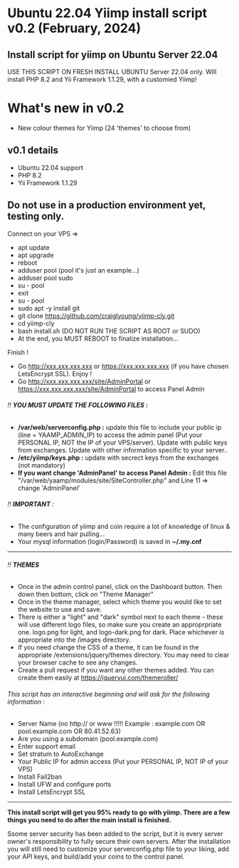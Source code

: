 # Ubuntu 22.04 Yiimp install script v0.2 (February, 2024)

## Install script for yiimp on Ubuntu Server 22.04
USE THIS SCRIPT ON FRESH INSTALL UBUNTU Server 22.04 only.
Will install PHP 8.2 and Yii Framework 1.1.29, with a customied Yiimp!

# What's new in v0.2
- New colour themes for Yiimp (24 'themes' to choose from)

## v0.1 details
- Ubuntu 22.04 support
- PHP 8.2
- Yii Framework 1.1.29

## Do not use in a production environment yet, testing only.

Connect on your VPS =>

- apt update
- apt upgrade
- reboot
- adduser pool (pool it's just an example...)
- adduser pool sudo
- su - pool
- exit
- su - pool
- sudo apt -y install git
- git clone https://github.com/craiglyoung/yiimp-cly.git
- cd yiimp-cly
- bash install.sh (DO NOT RUN THE SCRIPT AS ROOT or SUDO)
- At the end, you MUST REBOOT to finalize installation...

Finish !

- Go http://xxx.xxx.xxx.xxx or https://xxx.xxx.xxx.xxx (if you have chosen LetsEncrypt SSL). Enjoy !
- Go http://xxx.xxx.xxx.xxx/site/AdminPortal or https://xxx.xxx.xxx.xxx/site/AdminPortal to access Panel Admin

###### :bangbang: **YOU MUST UPDATE THE FOLLOWING FILES :**

- **/var/web/serverconfig.php :** update this file to include your public ip (line = YAAMP_ADMIN_IP) to access the admin panel (Put your PERSONAL IP, NOT the IP of your VPS/server). Update with public keys from exchanges. Update with other information specific to your server..
- **/etc/yiimp/keys.php :** update with secrect keys from the exchanges (not mandatory)
- **If you want change 'AdminPanel' to access Panel Admin :** Edit this file "/var/web/yaamp/modules/site/SiteController.php" and Line 11 => change 'AdminPanel'

###### :bangbang: **IMPORTANT** :

- The configuration of yiimp and coin require a lot of knowledge of linux & many beers and hair pulling...
- Your mysql information (login/Password) is saved in **~/.my.cnf**

---

###### :bangbang: **THEMES**
- Once in the admin control panel, click on the Dashboard button. Then down then bottom, click on "Theme Manager"
- Once in the theme manager, select which theme you would like to set the website to use and save.
- There is either a "light" and "dark" symbol next to each theme - these will use different logo files, so make sure you create an approprpriate one. logo.png for light, and logo-dark.png for dark. Place whichever is appropriate into the /images directory.
- If you need change the CSS of a theme, it can be found in the appropriate /extensions/jquery/themes directory. You may need to clear your browser cache to see any changes.
- Create a pull request if you want any other themes added. You can create them easily at https://jqueryui.com/themeroller/

###### This script has an interactive beginning and will ask for the following information :

- Server Name (no http:// or www !!!!! Example : example.com OR pool.example.com OR 80.41.52.63)
- Are you using a subdomain (pool.example.com)
- Enter support email
- Set stratum to AutoExchange
- Your Public IP for admin access (Put your PERSONAL IP, NOT IP of your VPS)
- Install Fail2ban
- Install UFW and configure ports
- Install LetsEncrypt SSL

---

**This install script will get you 95% ready to go with yiimp. There are a few things you need to do after the main install is finished.**

Ssome server security has been added to the script, but it is every server owner's responsibility to fully secure their own servers. After the installation you will still need to customize your serverconfig.php file to your liking, add your API keys, and build/add your coins to the control panel.
